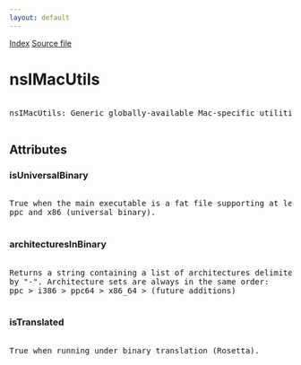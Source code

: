 ```yaml
---
layout: default
---
```

<div id='links'><a href="../index.html">Index</a>
<a href="http://dxr.mozilla.org/mozilla-central/source/xpcom/base/nsIMacUtils.idl">Source file</a>
</div>

# nsIMacUtils #
<pre>  
nsIMacUtils: Generic globally-available Mac-specific utilities.  
  
</pre>
## Attributes ##

### isUniversalBinary ###
<pre>  
True when the main executable is a fat file supporting at least  
ppc and x86 (universal binary).  
  
</pre>
### architecturesInBinary ###
<pre>  
Returns a string containing a list of architectures delimited  
by "-". Architecture sets are always in the same order:  
ppc > i386 > ppc64 > x86_64 > (future additions)  
  
</pre>
### isTranslated ###
<pre>  
True when running under binary translation (Rosetta).  
  
</pre>